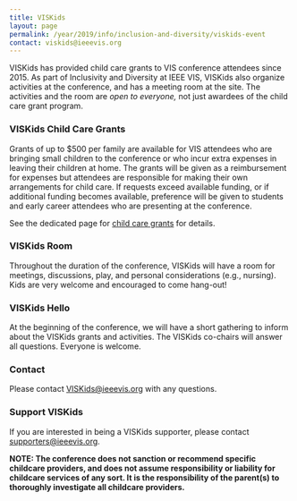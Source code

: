 ```yaml
---
title: VISKids
layout: page
permalink: /year/2019/info/inclusion-and-diversity/viskids-event
contact: viskids@ieeevis.org
---
```



VISKids has provided child care grants to VIS conference attendees since 2015. As part of Inclusivity and Diversity at IEEE VIS, VISKids also organize activities at the conference, and has a meeting room at the site.
The activities and the room are *open to everyone,* not just awardees of the child care grant program.


### VISKids Child Care Grants

Grants of up to $500 per family are available for VIS attendees who are bringing small children to the conference or who incur extra expenses in leaving their children at home. The grants will be given as a reimbursement for expenses but attendees are responsible for making their own arrangements for child care. If requests exceed available funding, or if additional funding becomes available, preference will be given to students and early career attendees who are presenting at the conference.

See the dedicated page for [child care grants](./viskids-child-care-grants) for details.

### VISKids Room

Throughout the duration of the conference, VISKids will have a room for meetings, discussions, play, and personal considerations (e.g., nursing). Kids are very welcome and encouraged to come hang-out!


### VISKids Hello

At the beginning of the conference, we will have a short gathering to inform about the VISKids grants and activities. The VISKids co-chairs will answer all questions. Everyone is welcome.

### Contact

Please contact [VISKids@ieeevis.org](mailto:VISKids@ieeevis.org) with any questions.
 
### Support VISKids

If you are interested in being a VISKids supporter, please contact [supporters@ieeevis.org](mailto:supporters@ieeevis.org).
 
**NOTE: The conference does not sanction or recommend
specific childcare providers, and does not assume responsibility or
liability for childcare services of any sort. It is the responsibility
of the parent(s) to thoroughly investigate all childcare providers.**
